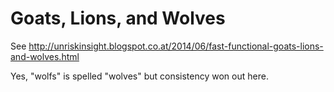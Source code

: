 # Goats, Lions, and Wolves

See
http://unriskinsight.blogspot.co.at/2014/06/fast-functional-goats-lions-and-wolves.html

Yes, "wolfs" is spelled "wolves" but consistency won out here.